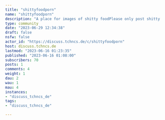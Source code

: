```yaml
---
title: "shittyfoodporn" 
name: "shittyfoodporn"
description: "A place for images of shitty foodPlease only post shitty food. "
type: community
date: "2023-06-29 12:34:38"
draft: false
nsfw: false
actor_id: "https://discuss.tchncs.de/c/shittyfoodporn"
host: discuss.tchncs.de
lastmod: "2023-06-16 01:23:35"
published: "2023-06-16 01:08:00"
subscribers: 70
posts: 1
comments: 4
weight: 1
dau: 2
wau: 1
mau: 4
instances:
- "discuss_tchncs_de"
tags: 
- "discuss_tchncs_de"

---
```

